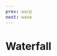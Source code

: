 ```yaml
---
prev: warp
next: wave
---
```


# Waterfall

<ClientOnly>
   <demos-transitions-Waterfall />
</ClientOnly>

